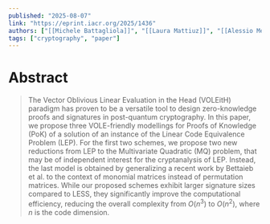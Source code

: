 ```yaml
---
published: "2025-08-07"
link: "https://eprint.iacr.org/2025/1436"
authors: ["[[Michele Battagliola]]", "[[Laura Mattiuz]]", "[[Alessio Meneghetti]]"]
tags: ["cryptography", "paper"]
---
```


# Abstract

> The Vector Oblivious Linear Evaluation in the Head (VOLEitH) paradigm has proven to be a versatile tool to design zero-knowledge proofs and signatures in post-quantum cryptography. 
> In this paper, we propose three VOLE-friendly modellings for Proofs of Knowledge (PoK) of a solution of an instance of the Linear Code Equivalence Problem (LEP). For the first two schemes, we propose two new reductions from LEP to the Multivariate Quadratic (MQ) problem, that may be of independent interest for the cryptanalysis of LEP. Instead, the last model is obtained by generalizing a recent work by Bettaieb et al. to the context of monomial matrices instead of permutation matrices.
> While our proposed schemes exhibit larger signature sizes compared to LESS, they significantly improve the computational efficiency, reducing the overall complexity from $O(n^3)$ to $O(n^2)$, where $n$ is the code dimension.